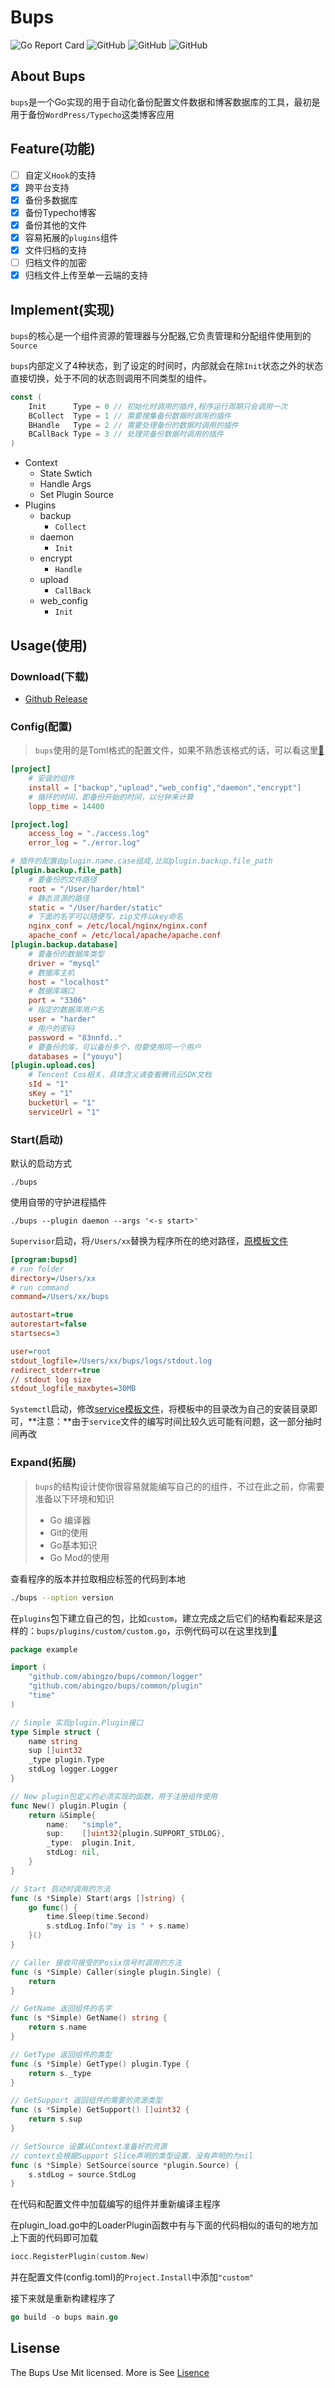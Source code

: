 # Bups

![Go Report Card](https://goreportcard.com/badge/github.com/abingzo/bups) ![GitHub](https://img.shields.io/github/license/abingzo/bups) ![GitHub](https://badgen.net/github/release/zbh255/bups) ![GitHub](https://github.com/zbh255/bups/actions/workflows/go.yml/badge.svg)

## About Bups

`bups`是一个Go实现的用于自动化备份配置文件数据和博客数据库的工具，最初是用于备份`WordPress/Typecho`这类博客应用

## Feature(功能)

- [ ] 自定义`Hook`的支持
- [x] 跨平台支持
- [x] 备份多数据库
- [x] 备份Typecho博客
- [x] 备份其他的文件
- [x] 容易拓展的`plugins`组件
- [x] 文件归档的支持
- [ ] 归档文件的加密
- [x] 归档文件上传至单一云端的支持

## Implement(实现)

`bups`的核心是一个组件资源的管理器与分配器,它负责管理和分配组件使用到的`Source`

`bups`内部定义了4种状态，到了设定的时间时，内部就会在除`Init`状态之外的状态直接切换，处于不同的状态则调用不同类型的组件。

```go
const (
	Init      Type = 0 // 初始化时调用的插件,程序运行周期只会调用一次
	BCollect  Type = 1 // 需要搜集备份数据时调用的插件
	BHandle   Type = 2 // 需要处理备份的数据时调用的插件
	BCallBack Type = 3 // 处理完备份数据时调用的插件
)
```

- Context
    - State Swtich
    - Handle Args
    - Set Plugin Source
- Plugins
    - backup
        - `Collect`
    - daemon
        - `Init`
    - encrypt
        - `Handle`
    - upload
        - `CallBack`
    - web_config
        - `Init`

## Usage(使用)

### Download(下载)

- [Github Release](https://github.com/zbh255/bups/releases)

### Config(配置)

> `bups`使用的是Toml格式的配置文件，如果不熟悉该格式的话，可以看这里[:link:](https://toml.io/cn/v1.0.0)

```toml
[project]
	# 安装的组件
	install = ["backup","upload","web_config","daemon","encrypt"]
	# 循环的时间，即备份开始的时间，以分钟来计算
	lopp_time = 14400

[project.log]
	access_log = "./access.log"
	error_log = "./error.log"

# 插件的配置由plugin.name.case组成,比如plugin.backup.file_path
[plugin.backup.file_path]
	# 要备份的文件路径
	root = "/User/harder/html"
	# 静态资源的路径
	static = "/User/harder/static"
	# 下面的名字可以随便写，zip文件以key命名
	nginx_conf = /etc/local/nginx/nginx.conf
	apache_conf = /etc/local/apache/apache.conf
[plugin.backup.database]
	# 要备份的数据库类型
	driver = "mysql"
	# 数据库主机
	host = "localhost"
	# 数据库端口
	port = "3306"
	# 指定的数据库用户名
	user = "harder"
	# 用户的密码
	password = "83nnfd.."
	# 要备份的库，可以备份多个，但要使用同一个用户
	databases = ["youyu"]
[plugin.upload.cos]
	# Tencent Cos相关，具体含义请查看腾讯云SDK文档
	sId = "1"
	sKey = "1"
	bucketUrl = "1"
	serviceUrl = "1"
```

### Start(启动)

默认的启动方式

```shell
./bups
```

使用自带的守护进程插件

```shell
./bups --plugin daemon --args '<-s start>'
```

`Supervisor`启动，将`/Users/xx`替换为程序所在的绝对路径，[原模板文件](./bupsd.ini)

```ini
[program:bupsd]
# run folder
directory=/Users/xx
# run command
command=/Users/xx/bups

autostart=true
autorestart=false
startsecs=3

user=root
stdout_logfile=/Users/xx/bups/logs/stdout.log
redirect_stderr=true
// stdout log size
stdout_logfile_maxbytes=30MB
```

`Systemctl`启动，修改[service模板文件](./bupsd.service)，将模板中的目录改为自己的安装目录即可，**注意：**由于`service`文件的编写时间比较久远可能有问题，这一部分抽时间再改

### Expand(拓展)

> `bups`的结构设计使你很容易就能编写自己的的组件，不过在此之前，你需要准备以下环境和知识
>
> - Go 编译器
> - Git的使用
> - Go基本知识
> - Go Mod的使用

查看程序的版本并拉取相应标签的代码到本地

```sh
./bups --option version
```

在`plugins`包下建立自己的包，比如`custom`，建立完成之后它们的结构看起来是这样的：`bups/plugins/custom/custom.go`，示例代码可以在这里找到[:link:](https://github.com/zbh255/bups/tree/dev/example)

```go
package example

import (
	"github.com/abingzo/bups/common/logger"
	"github.com/abingzo/bups/common/plugin"
	"time"
)

// Simple 实现plugin.Plugin接口
type Simple struct {
	name string
	sup []uint32
	_type plugin.Type
	stdLog logger.Logger
}

// New plugin包定义的必须实现的函数，用于注册组件使用
func New() plugin.Plugin {
	return &Simple{
		name:   "simple",
		sup:    []uint32{plugin.SUPPORT_STDLOG},
		_type:  plugin.Init,
		stdLog: nil,
	}
}

// Start 启动时调用的方法
func (s *Simple) Start(args []string) {
	go func() {
		time.Sleep(time.Second)
		s.stdLog.Info("my is " + s.name)
	}()
}

// Caller 接收可接受的Posix信号时调用的方法
func (s *Simple) Caller(single plugin.Single) {
	return
}

// GetName 返回组件的名字
func (s *Simple) GetName() string {
	return s.name
}

// GetType 返回组件的类型
func (s *Simple) GetType() plugin.Type {
	return s._type
}

// GetSupport 返回组件的需要的资源类型
func (s *Simple) GetSupport() []uint32 {
	return s.sup
}

// SetSource 设置从Context准备好的资源
// context会根据Support Slice声明的类型设置，没有声明的为nil
func (s *Simple) SetSource(source *plugin.Source) {
	s.stdLog = source.StdLog
}
```

在代码和配置文件中加载编写的组件并重新编译主程序

在plugin_load.go中的LoaderPlugin函数中有与下面的代码相似的语句的地方加上下面的代码即可加载

```go
iocc.RegisterPlugin(custom.New)
```

并在配置文件(config.toml)的`Project.Install`中添加`"custom"`

接下来就是重新构建程序了

```go
go build -o bups main.go
```

## Lisense

The Bups Use Mit licensed. More is See [Lisence](https://github.com/zbh255/bups/blob/dev/LICENSE)


